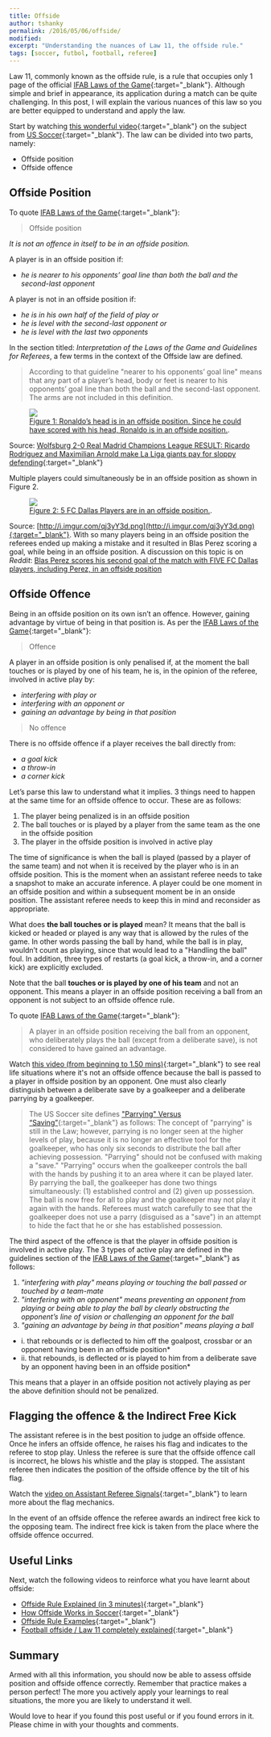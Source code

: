 ```yaml
---
title: Offside
author: tshanky
permalink: /2016/05/06/offside/
modified:
excerpt: "Understanding the nuances of Law 11, the offside rule."
tags: [soccer, futbol, football, referee]
---
```


Law 11, commonly known as the offside rule, is a rule that occupies only 1 page of the official [IFAB Laws of the Game](http://www.fifa.com/development/education-and-technical/referees/laws-of-the-game.html){:target="_blank"}. Although simple and brief in appearance, its application during a match can be quite challenging. In this post, I will explain the various nuances of this law so you are better equipped to understand and apply the law.

Start by watching [this wonderful video](https://youtu.be/F1ugG8ZSwQM){:target="_blank"} on the subject from [US Soccer](http://www.ussoccer.com/){:target="_blank"}. The law can be divided into two parts, namely:

* Offside position
* Offside offence

## Offside Position

To quote [IFAB Laws of the Game](http://www.fifa.com/development/education-and-technical/referees/laws-of-the-game.html){:target="_blank"}:

> Offside position

*It is not an offence in itself to be in an offside position.*

A player is in an offside position if:

* *he is nearer to his opponents’ goal line than both the ball and the second-last opponent*

A player is not in an offside position if:

* *he is in his own half of the field of play or*
* *he is level with the second-last opponent or*
* *he is level with the last two opponents*

In the section titled: *Interpretation of the Laws of the Game and Guidelines for Referees*, a few terms in the context of the Offside law are defined.

> According to that guideline "nearer to his opponents’ goal line" means that any part of a player’s head, body or feet is nearer to his opponents’ goal line than both the ball and the second-last opponent. The arms are not included in this definition.

<figure>
	<a href="http://i.dailymail.co.uk/i/pix/2016/04/06/19/1459969009389_lc_galleryImage_vlcsnap_00013_jpg.JPG"><img src="http://i.dailymail.co.uk/i/pix/2016/04/06/19/1459969009389_lc_galleryImage_vlcsnap_00013_jpg.JPG"></a>
	<figcaption><a href="http://i.dailymail.co.uk/i/pix/2016/04/06/19/1459969009389_lc_galleryImage_vlcsnap_00013_jpg.JPG" title="Ronaldo’s head is in an offside position">Figure 1: Ronaldo’s head is in an offside position. Since he could have scored with his head, Ronaldo is in an offside position.</a>.</figcaption>
</figure>

Source: [Wolfsburg 2-0 Real Madrid Champions League RESULT: Ricardo Rodriguez and Maximilian Arnold make La Liga giants pay for sloppy defending](http://www.dailymail.co.uk/sport/football/article-3525441/Wolfsburg-vs-Real-Madrid-UEFA-Champions-League-LIVE-scores-UCL-Real-Madrid-vs-Wolfsburg-Cristiano-Ronaldo-aim-build-leg-quarter-final-football-lead.html){:target="_blank"}


Multiple players could simultaneously be in an offside position as shown in Figure 2.

<figure>
	<a href="http://i.imgur.com/qj3yY3d.png"><img src="http://i.imgur.com/qj3yY3d.png"></a>
	<figcaption><a href="http://i.imgur.com/qj3yY3d.png" title="5 FC Dallas Players are in an offside position">Figure 2: 5 FC Dallas Players are in an offside position.</a>.</figcaption>
</figure>

Source: [http://i.imgur.com/qj3yY3d.png](http://i.imgur.com/qj3yY3d.png){:target="_blank"}. With so many players being in an offside position the referees ended up making a mistake and it resulted in Blas Perez scoring a goal, while being in an offside position. A discussion on this topic is on *Reddit*: [Blas Perez scores his second goal of the match with FIVE FC Dallas players, including Perez, in an offside position](https://www.reddit.com/r/MLS/comments/2z2y5l/blas_perez_scores_his_second_goal_of_the_match)

## Offside Offence

Being in an offside position on its own isn’t an offence. However, gaining advantage by virtue of being in that position is. As per the [IFAB Laws of the Game](http://www.fifa.com/development/education-and-technical/referees/laws-of-the-game.html){:target="_blank"}:

> Offence

A player in an offside position is only penalised if, at the moment the ball touches or is played by one of his team, he is, in the opinion of the referee, involved in active play by:

* *interfering with play or*
* *interfering with an opponent or*
* *gaining an advantage by being in that position*

> No offence

There is no offside offence if a player receives the ball directly from:

* *a goal kick*
* *a throw-in*
* *a corner kick*

Let’s parse this law to understand what it implies. 3 things need to happen at the same time for an offside offence to occur. These are as follows:

1. The player being penalized is in an offside position
2. The ball touches or is played by a player from the same team as the one in the offside position
3. The player in the offside position is involved in active play

The time of significance is when the ball is played (passed by a player of the same team) and not when it is received by the player who is in an offside position. This is the moment when an assistant referee needs to take a snapshot to make an accurate inference. A player could be one moment in an offside position and within a subsequent moment be in an onside position. The assistant referee needs to keep this in mind and reconsider as appropriate.

What does **the ball touches or is played** mean? It means that the ball is kicked or headed or played is any way that is allowed by the rules of the game. In other words passing the ball by hand, while the ball is in play, wouldn’t count as playing, since that would lead to a "Handling the ball" foul. In addition, three types of restarts (a goal kick, a throw-in, and a corner kick) are explicitly excluded.

Note that the ball **touches or is played by one of his team** and not an opponent. This means a player in an offside position receiving a ball from an opponent is not subject to an offside offence rule.

To quote [IFAB Laws of the Game](http://www.fifa.com/development/education-and-technical/referees/laws-of-the-game.html){:target="_blank"}:

> A player in an offside position receiving the ball from an opponent, who deliberately plays the ball (except from a deliberate save), is not considered to have gained an advantage.

Watch [this video (from beginning to 1.50 mins)](https://youtu.be/F5W-bCa-t8Y){:target="_blank"} to see real life situations where it's not an offside offence because the ball is passed to a player in offside position by an opponent. One must also clearly distinguish between a deliberate save by a goalkeeper and a deliberate parrying by a goalkeeper.

> The US Soccer site defines ["Parrying" Versus “Saving”](http://www.ussoccer.com/stories/2014/03/17/12/02/playing-the-ball-in-the-goalkeepers-possession){:target="_blank"} as follows:
> The concept of "parrying" is still in the Law; however, parrying is no longer seen at the higher levels of play, because it is no longer an effective tool for the goalkeeper, who has only six seconds to distribute the ball after achieving possession.  "Parrying" should not be confused with making a "save."  "Parrying" occurs when the goalkeeper controls the ball with the hands by pushing it to an area where it can be played later. By parrying the ball, the goalkeeper has done two things simultaneously:  (1) established control and (2) given up possession.  The ball is now free for all to play and the goalkeeper may not play it again with the hands. Referees must watch carefully to see that the goalkeeper does not use a parry (disguised as a "save") in an attempt to hide the fact that he or she has established possession.

The third aspect of the offence is that the player in offside position is involved in active play. The 3 types of active play are defined in the guidelines section of the [IFAB Laws of the Game](http://www.fifa.com/development/education-and-technical/referees/laws-of-the-game.html){:target="_blank"} as follows:

1. *"interfering with play" means playing or touching the ball passed or touched by a team-mate*
2. *"interfering with an opponent" means preventing an opponent from playing or being able to play the ball by clearly obstructing the opponent’s line of vision or challenging an opponent for the ball*
3. *"gaining an advantage by being in that position" means playing a ball*
* i. that rebounds or is deflected to him off the goalpost, crossbar or an opponent having been in an offside position*
* ii. that rebounds, is deflected or is played to him from a deliberate save by an opponent having been in an offside position*

This means that a player in an offside position not actively playing as per the above definition should not be penalized.

## Flagging the offence & the Indirect Free Kick

The assistant referee is in the best position to judge an offside offence. Once he infers an offside offence, he raises his flag and indicates to the referee to stop play. Unless the referee is sure that the offside offence call is incorrect, he blows his whistle and the play is stopped. The assistant referee then indicates the position of the offside offence by the tilt of his flag.

Watch the [video on Assistant Referee Signals](https://youtu.be/R7dk8uixjKQ){:target="_blank"} to learn more about the flag mechanics.

In the event of an offside offence the referee awards an indirect free kick to the opposing team. The indirect free kick is taken from the place where the offside offence occurred.

## Useful Links

Next, watch the following videos to reinforce what you have learnt about offside:

* [Offside Rule Explained (in 3 minutes)](https://youtu.be/U01-uArNpdw){:target="_blank"}
* [How Offside Works in Soccer](https://youtu.be/FKTOEHvr3aM){:target="_blank"}
* [Offside Rule Examples](https://youtu.be/iND8HoYDL-I){:target="_blank"}
* [Football offside / Law 11 completely explained](https://youtu.be/DCyP92TVWSQ){:target="_blank"}

## Summary

Armed with all this information, you should now be able to assess offside position and offside offence correctly. Remember that practice makes a person perfect! The more you actively apply your learnings to real situations, the more you are likely to understand it well.

Would love to hear if you found this post useful or if you found errors in it. Please chime in with your thoughts and comments.
